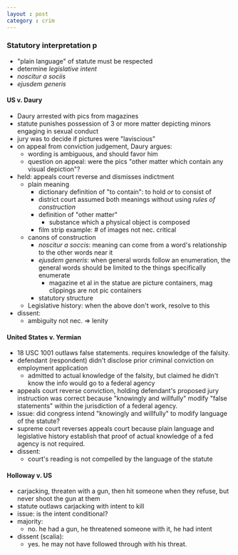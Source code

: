 ```yaml
---
layout : post
category : crim
---
```


### Statutory interpretation p 
- "plain language" of statute must be respected
- determine *legislative intent*
- *noscitur a sociis*
- *ejusdem generis*

#### US v. Daury
- Daury arrested with pics from magazines
- statute punishes possession of 3 or more matter depicting minors engaging in sexual conduct
- jury was to decide if pictures were "laviscious"
- on appeal from conviction judgement, Daury argues:
	- wording is ambiguous, and should favor him
	- question on appeal: were the pics "other matter which contain any visual depiction"?
- held: appeals court reverse and dismisses indictment
	- plain meaning
		- dictionary definition of "to contain": to hold *or* to consist of
		- district court assumed both meanings without using *rules of construction*
		- definition of "other matter"
			- substance which a physical object is composed
		- film strip example: # of images not nec. critical
	- canons of construction
		- *noscitur a soccis*: meaning can come from a word's relationship to the other words near it
		- *ejusdem generis*: when general words follow an enumeration, the general words should be limited to the things specifically enumerate
			- magazine et al in the statue are picture containers, mag clippings are not pic containers
		- statutory structure
	- Legislative history: when the above don't work, resolve to this
- dissent:
	- ambiguity not nec. => lenity

#### United States v. Yermian
- 18 USC 1001 outlaws false statements. requires knowledge of the falsity.
- defendant (respondent) didn't disclose prior criminal conviction on employment application
	- admitted to actual knowledge of the falsity, but claimed he didn't know the info would go to a federal agency
- appeals court reverse conviction, holding defendant's proposed jury instruction was correct because "knowingly and willfully" modify "false statements" within the jurisdiction of a federal agency.
- issue: did congress intend "knowingly and willfully" to modify language of the statute?
- supreme court reverses appeals court because plain language and legislative history establish that proof of actual knowledge of a fed agency is not required.
- dissent:
	- court's reading is not compelled by the language of the statute

#### Holloway v. US
- carjacking, threaten with a gun, then hit someone when they refuse, but never shoot the gun at them
- statute outlaws carjacking with intent to kill
- issue: is the intent conditional?
- majority:
	- no. he had a gun, he threatened someone with it, he had intent
- dissent (scalia):
	- yes. he may not have followed through with his threat.
